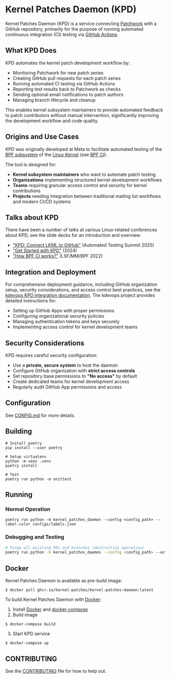 # Kernel Patches Daemon (KPD)

Kernel Patches Daemon (KPD) is a service connecting [Patchwork](https://github.com/getpatchwork/patchwork) with a GitHub repository, primarily for the purpose of running automated continuous integration (CI) testing via [GitHub Actions](https://github.com/features/actions).

## What KPD Does

KPD automates the kernel patch development workflow by:
- Monitoring Patchwork for new patch series
- Creating GitHub pull requests for each patch series
- Running automated CI testing via GitHub Actions
- Reporting test results back to Patchwork as checks
- Sending optional email notifications to patch authors
- Managing branch lifecycle and cleanup

This enables kernel subsystem maintainers to provide automated feedback to
patch contributors without manual intervention, significantly improving the
development workflow and code quality.

## Origins and Use Cases

KPD was originally developed at Meta to facilitate automated testing of the [BPF subsystem](https://docs.cilium.io/en/latest/reference-guides/bpf/index.html) of the [Linux Kernel](https://kernel.org/) (see [BPF CI](https://github.com/kernel-patches/bpf/actions/workflows/test.yml)).

The tool is designed for:
- **Kernel subsystem maintainers** who want to automate patch testing
- **Organizations** implementing structured kernel development workflows
- **Teams** requiring granular access control and security for kernel contributions
- **Projects** needing integration between traditional mailing list workflows and modern CI/CD systems

## Talks about KPD

There have been a number of talks at various Linux-related conferences about KPD, see the slide decks for an introduction and overview:
- ["KPD: Connect LKML to GitHub"](https://github.com/user-attachments/files/21110162/KPD_.Connect.LKML.to.GitHub.pdf) (Automated Testing Summit 2025)
- ["Get Started with KPD"](https://github.com/user-attachments/files/21110192/Get.Started.with.KPD.pdf) (2024)
- ["How BPF CI works?"](http://oldvger.kernel.org/bpfconf2022_material/lsfmmbpf2022-bpf-ci.pdf) (LSF/MM/BPF 2022)

## Integration and Deployment

For comprehensive deployment guidance, including GitHub organization setup, security considerations, and access control best practices, see the [kdevops KPD integration documentation](https://github.com/linux-kdevops/kdevops/blob/main/docs/kernel-ci/kernel-ci-kpd.md). The kdevops project provides detailed instructions for:

- Setting up GitHub Apps with proper permissions
- Configuring organizational security policies
- Managing authentication tokens and keys securely
- Implementing access control for kernel development teams

## Security Considerations

KPD requires careful security configuration:
- Use a **private, secure system** to host the daemon
- Configure GitHub organization with **strict access controls**
- Set repository base permissions to **"No access"** by default
- Create dedicated teams for kernel development access
- Regularly audit GitHub App permissions and access

## Configuration

See [CONFIG.md](CONFIG.md) for more details.

## Building
```
# Install poetry
pip install --user poetry

# Setup virtualenv
python -m venv .venv
poetry install

# Test
poetry run python -m unittest
```

## Running

### Normal Operation
```
poetry run python -m kernel_patches_daemon --config <config_path> --label-color configs/labels.json
```

### Debugging and Testing
```bash
# Purge all existing PRs and branches (destructive operation)
poetry run python -m kernel_patches_daemon --config <config_path> --action purge
```

## Docker

Kernel Patches Daemon is available as pre-build image:

```
$ docker pull ghcr.io/kernel-patches/kernel-patches-daemon:latest
```

To build Kernel Patches Daemon with [Docker](https://docs.docker.com/engine/install):

1. Install [Docker](https://docs.docker.com/engine/install) and [docker-compose](https://docs.docker.com/compose/install/)
2. Build image
```
$ docker-compose build
```
3. Start KPD service
```
$ docker-compose up
```

## CONTRIBUTING
See the [CONTRIBUTING](CONTRIBUTING.md) file for how to help out.
